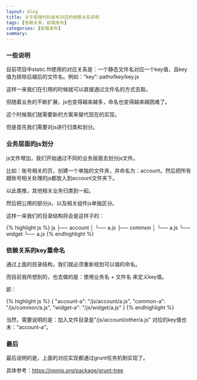 ```yaml
---
layout: blog
title: 关于前端代码发布对应的依赖关系说明
tags: [依赖关系，前端发布]
categories: [前端发布]
summary:
---
```

### 一些说明
目前项目中static.ftl使用的对应关系是：一个静态文件名对应一个key值，且key值为排除后缀后的文件名。例如：“key”: pathofkey/key.js

这样一来我们在引用的时候就可以直接通过文件名的方式去取。

但随着业务的不断扩展，js也变得越来越多，命名也变得越来越困难了。

这个时候我们就需要新的方案来替代现在的实现。

但是首先我们需要对js进行归类和划分。

### 业务层面的js划分
js文件增加，我们开始通过不同的业务层面去划分js文件。

比如：账号相关的页，创建一个单独的文件夹，并命名为：account。然后把所有跟账号相关处理的js都放入到account文件夹下。

以此类推，其他相关业务归类到一起。

然后把公用的部分js，以及相关组件js单独区分。

这样一来我们的目录结构将会是这样子的：

{% highlight js %}
js
├── account
│   └── a.js
├── common
│   └── a.js
└── widget
    └── a.js
{% endhighlight %}

### 依赖关系的key重命名
通过上面的目录结构，我们就必须重新规划可以值的命名。

而目前我所想到的，也去做的是：使用业务名 + 文件名 来定义key值。

即：

{% highlight js %}
{
    "account-a": "/js/account/a.js",
    "common-a": "/js/common/a.js",
    "widget-a": "/js/widget/a.js"
}
{% endhighlight %}

当然，需要说明的是：加入文件目录是"/js/account/other/a.js" 对应的key值也未："account-a"。
### 最后
最后说明的是，上面的对应实现都通过grunt任务机制实现了。

具体参考：<https://npmjs.org/package/grunt-tree>
